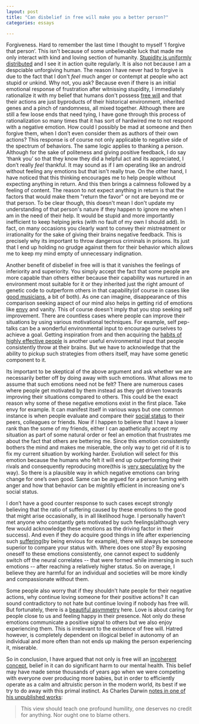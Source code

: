 ```yaml
---
layout: post
title: "Can disbelief in free will make you a better person?"
categories: essays

---
```


Forgiveness. Hard to remember the last time I thought to myself ‘I forgive that person’. This isn't because of some unbelievable luck that made me only interact with kind and loving section of humanity. [Stupidity is uniformly distributed](http://harmful.cat-v.org/people/basic-laws-of-human-stupidity/) and I see it in action quite regularly. It is also not because I am a despciable unforgiving human. The reason I have never had to forgive is due to the fact that I don't *feel* much anger or contempt at people who act stupid or unkind. Why not, you ask?  Because even if there is an initial emotional response of frustration after witnissing stupidity, I immediately rationalize it with my belief that humans don't possess [free will](https://en.wikipedia.org/wiki/Free_will) and that their actions are just byproducts of their historical environment, inherited genes and a pinch of randomness, all mixed together. Although there are still a few loose ends that need tying, I have gone through this process of rationalization so many times that it has sort of hardwired me to not respond with a negative emotion. How could I possibly be mad at someone and then forgive them,  when I don’t even consider them as authors of their own actions? This response is of course not only applicable to negative side of the spectrum of behaviors. The same logic applies to thanking a person. Although for the sake of politeness and giving positive feedback, I do say ‘thank you’ so that they know they did a helpful act and its appreciated, I don’t really *feel* thankful. It may sound as if I am operating like an android without feeling any emotions but that isn't really true. On the other hand, I have noticed that this thinking encourages me to help people without expecting anything in return. And this then brings a calmness followed by a feeling of content. The reason to not expect anything in return is that the factors that would make them "return the favor" or not are beyond me or that person. To be clear though, this doesn't mean I don't update my understanding of that person's nature if they happen to ignore me when I am in the need of their help. It would be stupid and more importantly inefficient to keep helping jerks (with no fault of my own I should add). In fact, on many occasions you clearly want to convey their mistreatment or irrationality for the sake of giving their brains negative feedback. This is precisely why its important to throw dangerous criminals in prisons. Its just that I end up holding no grudge against them for their behavior which allows me to keep my mind empty of unnecessary indignation. 

Another benefit of disbelief in free will is that it vanishes the feelings of inferiority and superiority.  You simply accept the fact that some people are more capable than others either because their capability was nurtured in an environment most suitable for it or they inherited just the right amount of genetic code to outperform others in that capability(of course in cases like [good musicians](https://en.wikipedia.org/wiki/Anoushka_Shankar), a bit of both). As one can imagine, disappearance of this comparison seeking aspect of our mind also helps in getting rid of emotions like [envy](http://plato.stanford.edu/entries/envy/) and vanity. This of course doesn't imply that you stop seeking self improvement. There are countless cases where people can improve their situations by using various motivational techniques. For example, self pep-talks can be a wonderful environmental input to encourage ourselves to achieve a goal. Getting inspiration from and then acquiring the [habits of highly effective people](https://en.wikipedia.org/wiki/The_7_Habits_of_Highly_Effective_People) is another useful environmental input that people consistently throw at their brains. But we have to acknowledge that the ability to pickup such strategies from others itself, may have some genetic component to it. 

Its important to be skeptical of the above argument and ask whether we are necessarily better off by doing away with such emotions. What allows me to assume that such emotions need not be felt? There are numerous cases where people get motivated by them instead as they get driven towards improving their situations compared to others. This could be the exact reason why some of these negative emotions exist in the first place. Take envy for example. It can manifest itself in various ways but one common instance is when people evaluate and compare their [social status](https://en.wikipedia.org/wiki/Social_status) to their peers, colleagues or friends. Now if I happen to believe that I have a lower rank than the some of my friends, either I can apathetically accept my situation as part of some natural order or feel an emotion that frustrates me about the fact that others are bettering me. Since this emotion consistently bothers the mind and makes me miserable, the only way to get rid of it is to fix my current situation by working harder. Evolution will select for this emotion because the humans who felt it will end up outperforming their rivals and consequently reproducing more(this is [very speculative](https://en.wikipedia.org/wiki/Just-so_story) by the way). So there is a plausible way in which negative emotions can bring change for one’s own good. Same can be argued for a person fuming with anger and how that behavior can be mightily efficient in increasing one's social status. 

I don’t have a good counter response to such cases except strongly believing that the ratio of suffering caused by these emotions to the good that might arise occasionally, is in all likelihood huge. I personally haven’t met anyone who constantly gets motivated by such feelings(although very few would acknowledge these emotions as the driving factor in their success). And even if they do acquire good things in life after experiencing such [suffering](https://en.wikipedia.org/wiki/Dukkha)(by being envious for example), there will always be someone superior to compare your status with. Where does one stop? By exposing oneself to these emotions consistently, one cannot expect to suddenly switch off the neural correlates -- that were formed while immersing in such emotions -- after reaching a relatively higher status. So on average, I believe they are harmful for an individual and societies will be more kindly and compassionate without them.

Some people also worry that if they shouldn't hate people for their negative actions, why continue loving someone for their positive actions? It can sound contradictory to not hate but continue loving if nobody has free will. But fortunately, there is a [beautiful asymmetry](http://www.samharris.org/blog/item/free-will-and-the-reality-of-love) here. Love is about caring for people close to us and feeling happy in their presence. Not only do these emotions communicate a positive signal to others but we also enjoy experiencing them. This is irrelevant to the existence of free will.  Hatred however, is completely dependent on illogical belief in autonomy of an individual and more often than not ends up making the person experiencing it, miserable. 

So in conclusion, I have argued that not only is free will an [incoherent concept](http://www.pnas.org/lens/pnas/107/10/4499), belief in it can do significant harm to our mental health. This belief may have made sense thousands of years ago when we were competing with everyone over producing more babies, but in order to efficiently operate as a calm and altruistic person in the modern world, its best if we try to do away with this primal instinct. As Charles Darwin [notes in one of his unpublished works](http://www.discovery.org/a/9581):

>This view should teach one profound humility, one deserves no credit for anything. Nor ought one to blame others.
